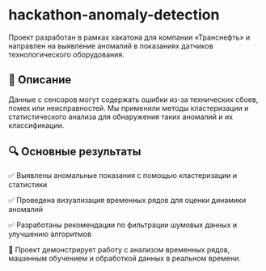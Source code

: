 # hackathon-anomaly-detection

Проект разработан в рамках хакатона для компании «Транснефть» и направлен на выявление аномалий в показаниях датчиков технологического оборудования.

## 📌 Описание
Данные с сенсоров могут содержать ошибки из-за технических сбоев, помех или неисправностей. Мы применили методы кластеризации и статистического анализа для обнаружения таких аномалий и их классификации.

## 🔍 Основные результаты
✅ Выявлены аномальные показания с помощью кластеризации и статистики

✅ Проведена визуализация временных рядов для оценки динамики аномалий

✅ Разработаны рекомендации по фильтрации шумовых данных и улучшению алгоритмов




🎯 Проект демонстрирует работу с анализом временных рядов, машинным обучением и обработкой данных в реальном времени.
